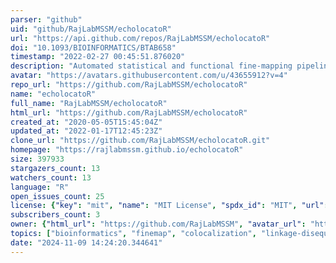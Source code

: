 ```yaml
---
parser: "github"
uid: "github/RajLabMSSM/echolocatoR"
url: "https://api.github.com/repos/RajLabMSSM/echolocatoR"
doi: "10.1093/BIOINFORMATICS/BTAB658"
timestamp: "2022-02-27 00:45:51.876020"
description: "Automated statistical and functional fine-mapping pipeline with extensive API access to datasets."
avatar: "https://avatars.githubusercontent.com/u/43655912?v=4"
repo_url: "https://github.com/RajLabMSSM/echolocatoR"
name: "echolocatoR"
full_name: "RajLabMSSM/echolocatoR"
html_url: "https://github.com/RajLabMSSM/echolocatoR"
created_at: "2020-05-05T15:45:04Z"
updated_at: "2022-01-17T12:45:23Z"
clone_url: "https://github.com/RajLabMSSM/echolocatoR.git"
homepage: "https://rajlabmssm.github.io/echolocatoR"
size: 397933
stargazers_count: 13
watchers_count: 13
language: "R"
open_issues_count: 25
license: {"key": "mit", "name": "MIT License", "spdx_id": "MIT", "url": "https://api.github.com/licenses/mit", "node_id": "MDc6TGljZW5zZTEz"}
subscribers_count: 3
owner: {"html_url": "https://github.com/RajLabMSSM", "avatar_url": "https://avatars.githubusercontent.com/u/43655912?v=4", "login": "RajLabMSSM", "type": "Organization"}
topics: ["bioinformatics", "finemap", "colocalization", "linkage-disequilibrium", "gwas", "qtl", "variant-annotation", "echoverse"]
date: "2024-11-09 14:24:20.344641"
---
```

